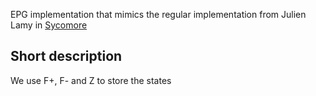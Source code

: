 EPG implementation that mimics the regular implementation from Julien Lamy in
[Sycomore](https://github.com/lamyj/sycomore/blob/master/src/sycomore/epg/Regular.cpp#L342)


## Short description
We use F+, F- and Z to store the states

